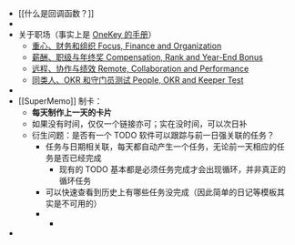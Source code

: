 - [[什么是回调函数？]]
-
- 关于职场（事实上是 [OneKey 的手册](https://onekeyhq.atlassian.net/wiki/spaces/OC/pages/129761289/Handbook)）
	- [重心、财务和组织 Focus, Finance and Organization](https://onekeyhq.atlassian.net/wiki/spaces/OC/pages/129761299)
	- [薪酬、职级与年终奖 Compensation, Rank and Year-End Bonus](https://onekeyhq.atlassian.net/wiki/spaces/OC/pages/129728755)
	- [远程、协作与绩效 Remote, Collaboration and Performance](https://onekeyhq.atlassian.net/wiki/spaces/OC/pages/129728764)
	- [同类人、OKR 和守门员测试 People, OKR and Keeper Test](https://onekeyhq.atlassian.net/wiki/spaces/OC/pages/142540822)
-
- [[SuperMemo]] 制卡：
	- **每天制作上一天的卡片**
	- 如果没有时间，仅仅一个链接亦可；实在没时间，可以次日补
	- 衍生问题：是否有一个 TODO 软件可以跟踪与前一日强关联的任务？
		- 任务与日期相关联，每天都自动产生一个任务，无论前一天相应的任务是否已经完成
			- 现有的 TODO 基本都是必须任务完成才会出现循环，并非真正的循环任务
		- 可以快速查看到历史上有哪些任务没完成（因此简单的日记等模板其实是不可用的）
		-
			-
-